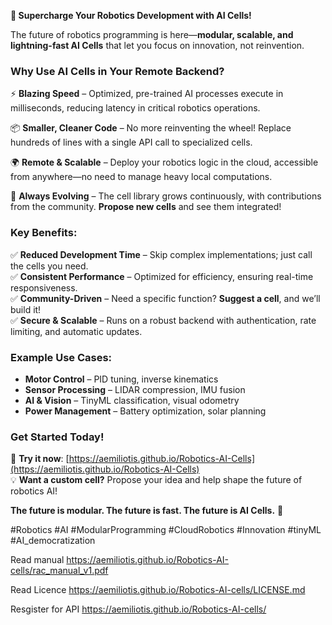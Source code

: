**🚀 Supercharge Your Robotics Development with AI Cells!**  

The future of robotics programming is here—**modular, scalable, and lightning-fast AI Cells** that let you focus on innovation, not reinvention.  

### **Why Use AI Cells in Your Remote Backend?**  

⚡ **Blazing Speed** – Optimized, pre-trained AI processes execute in milliseconds, reducing latency in critical robotics operations.  

📦 **Smaller, Cleaner Code** – No more reinventing the wheel! Replace hundreds of lines with a single API call to specialized cells.  

🌍 **Remote & Scalable** – Deploy your robotics logic in the cloud, accessible from anywhere—no need to manage heavy local computations.  

🔄 **Always Evolving** – The cell library grows continuously, with contributions from the community. **Propose new cells** and see them integrated!  

### **Key Benefits:**  
✅ **Reduced Development Time** – Skip complex implementations; just call the cells you need.  
✅ **Consistent Performance** – Optimized for efficiency, ensuring real-time responsiveness.  
✅ **Community-Driven** – Need a specific function? **Suggest a cell**, and we’ll build it!  
✅ **Secure & Scalable** – Runs on a robust backend with authentication, rate limiting, and automatic updates.  

### **Example Use Cases:**  
- **Motor Control** – PID tuning, inverse kinematics  
- **Sensor Processing** – LIDAR compression, IMU fusion  
- **AI & Vision** – TinyML classification, visual odometry  
- **Power Management** – Battery optimization, solar planning  

### **Get Started Today!**  
🔗 **Try it now**: [https://aemiliotis.github.io/Robotics-AI-Cells](https://aemiliotis.github.io/Robotics-AI-Cells)  
💡 **Want a custom cell?** Propose your idea and help shape the future of robotics AI!  

**The future is modular. The future is fast. The future is AI Cells.** 🚀  

#Robotics #AI #ModularProgramming #CloudRobotics #Innovation #tinyML #AI_democratization 

Read manual
https://aemiliotis.github.io/Robotics-AI-cells/rac_manual_v1.pdf

Read Licence
https://aemiliotis.github.io/Robotics-AI-cells/LICENSE.md

Resgister for API
https://aemiliotis.github.io/Robotics-AI-cells/
